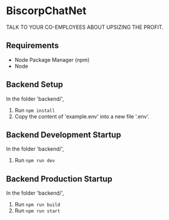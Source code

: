 # BiscorpChatNet

TALK TO YOUR CO-EMPLOYEES ABOUT UPSIZING THE PROFIT.

## Requirements

- Node Package Manager (npm)
- Node

## Backend Setup

In the folder 'backend/',
1. Run `npm install`
2. Copy the content of 'example.env' into a new file '.env'.

## Backend Development Startup

In the folder 'backend/',
1. Run `npm run dev`

## Backend Production Startup

In the folder 'backend/',
1. Run `npm run build`
2. Run `npm run start`
